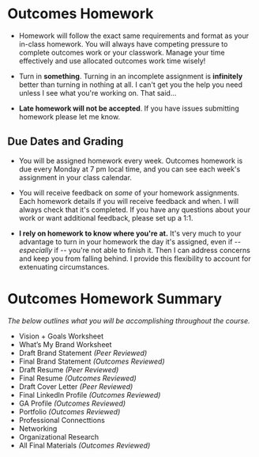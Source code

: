 # Outcomes Homework

- Homework will follow the exact same requirements and format as your in-class homework. You will always have competing pressure to complete outcomes work or your classwork. Manage your time effectively and use allocated outcomes work time wisely! 

- Turn in **something**. Turning in an incomplete assignment is **infinitely** better than turning in nothing at all. I can't get you the help you need unless I see what you're working on. That said...

- **Late homework will not be accepted**. If you have issues submitting homework please let me know.

## Due Dates and Grading

- You will be assigned homework every week. Outcomes homework is due every Monday at 7 pm local time, and you can see each week's assignment in your class calendar. 

- You will receive feedback on *some* of your homework assignments. Each homework details if you will receive feedback and when. I will always check that it's completed. If you have any questions about your work or want additional feedback, please set up a 1:1. 

- **I rely on homework to know where you're at.** It's very much to your advantage to turn in your homework the day it's assigned, even if -- *especially* if -- you're not able to finish it. Then I can address concerns and keep you from falling behind. I provide this flexibility to account for extenuating circumstances.

# Outcomes Homework Summary 
*The below outlines what you will be accomplishing throughout the course.*

- Vision + Goals Worksheet
- What’s My Brand Worksheet
- Draft Brand Statement *(Peer Reviewed)*
- Final Brand Statement *(Outcomes Reviewed)*
- Draft Resume *(Peer Reviewed)*
- Final Resume *(Outcomes Reviewed)*
- Draft Cover Letter *(Peer Reviewed)*
- Final LinkedIn Profile *(Outcomes Reviewed)*
- GA Profile *(Outcomes Reviewed)*
- Portfolio *(Outcomes Reviewed)*
- Professional Connecttions 
- Networking
- Organizational Research 
- All Final Materials *(Outcomes Reviewed)*



